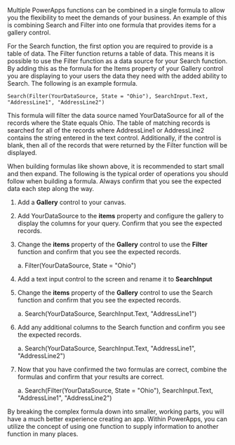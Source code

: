 Multiple PowerApps functions can be combined in a single formula to
allow you the flexibility to meet the demands of your business. An
example of this is combining Search and Filter into one formula that
provides items for a gallery control.

For the Search function, the first option you are required to provide is
a table of data. The Filter function returns a table of data. This means
it is possible to use the Filter function as a data source for your
Search function. By adding this as the formula for the Items property of
your Gallery control you are displaying to your users the data they need
with the added ability to Search. The following is an example formula.

```
Search(Filter(YourDataSource, State = "Ohio"), SearchInput.Text, "AddressLine1", "AddressLine2")
```

This formula will filter the data source named YourDataSource for all of
the records where the State equals Ohio. The table of matching records
is searched for all of the records where AddressLine1 or AddressLine2
contains the string entered in the text control. Additionally, if the
control is blank, then all of the records that were returned by the
Filter function will be displayed.

When building formulas like shown above, it is recommended to start
small and then expand. The following is the typical order of operations you 
should follow when building a formula. Always confirm that you see the expected 
data each step along the way.

1.  Add a **Gallery** control to your canvas.

2.  Add YourDataSource to the **items** property and configure the
    gallery to display the columns for your query. Confirm that you see the
    expected records.

3.  Change the **items** property of the **Gallery** control to use the
    **Filter** function and confirm that you see the expected records.

    a.  Filter(YourDataSource, State = \"Ohio\")

4.  Add a text input control to the screen and rename it to
    **SearchInput**

5.  Change the **items** property of the **Gallery** control to use the
    Search function and confirm that you see the expected records.

    a.  Search(YourDataSource, SearchInput.Text, "AddressLine1")

6.  Add any additional columns to the Search function and confirm you
    see the expected records.

    a.  Search(YourDataSource, SearchInput.Text, "AddressLine1",
        "AddressLine2")

7.  Now that you have confirmed the two formulas are correct, combine
    the formulas and confirm that your results are correct.

    a.  Search(Filter(YourDataSource, State = \"Ohio\"),
        SearchInput.Text, \"AddressLine1\", \"AddressLine2\")

By breaking the complex formula down into smaller, working parts, you
will have a much better experience creating an app. Within PowerApps, you can
utilize the concept of using one function to supply information to
another function in many places. 
